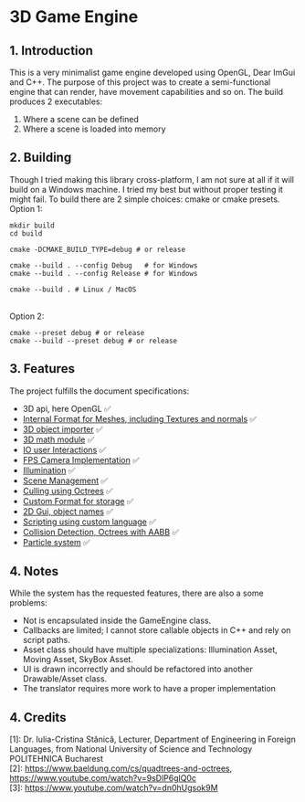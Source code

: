 # 3D Game Engine

## 1. Introduction

This is a very minimalist game engine developed using OpenGL, Dear ImGui and C++.
The purpose of this project was to create a semi-functional engine that can render, have movement capabilities and so on. The build produces 2 executables:
1. Where a scene can be defined
1. Where a scene is loaded into memory

## 2. Building

Though I tried making this library cross-platform, I am not sure at all if it will build on a Windows machine. I tried my best but without proper testing it might fail. To build there are 2 simple choices: cmake or cmake presets.
<br> Option 1:

```
mkdir build
cd build

cmake -DCMAKE_BUILD_TYPE=debug # or release

cmake --build . --config Debug   # for Windows
cmake --build . --config Release # for Windows

cmake --build . # Linux / MacOS
```

<br> Option 2:
```
cmake --preset debug # or release
cmake --build --preset debug # or release

```

## 3. Features

The project fulfills the document specifications:

- 3D api, here OpenGL ✅
- [Internal Format for Meshes, including Textures and normals](include/GameEngine/mesh.hpp) ✅
- [3D object importer](include/GameEngine/meshLoaderObj.hpp) ✅
- [3D math module](include/GameEngine/math.hpp) ✅
- [IO user Interactions](include/GameEngine/main.hpp) ✅
- [FPS Camera Implementation](include/GameEngine/camera.hpp) ✅
- [Illumination](include/GameEngine/shader.hpp) ✅
- [Scene Management](include/GameEngine/SceneNode.hpp) ✅
- [Culling using Octrees](include/GameEngine/OctreeNode.hpp) ✅
- [Custom Format for storage](include/GameEngine/Codes.hpp) ✅
- [2D Gui, object names](include/GameEngine/UI.hpp) ✅
- [Scripting using custom language](include/GameEngine/ScriptInstance.hpp) ✅
- [Collision Detection, Octrees with AABB](include/GameEngine/CollisionObjects.hpp) ✅
- [Particle system](include/GameEngine/Particle.hpp) ✅

## 4. Notes

While the system has the requested features, there are also a some problems:
- Not  is encapsulated inside the GameEngine class.
- Callbacks are limited; I cannot store callable objects in C++ and rely on script paths.
- Asset class should have multiple specializations: Illumination Asset, Moving Asset, SkyBox Asset.
- UI is drawn incorrectly and should be refactored into another Drawable/Asset class.
- The translator requires more work to have a proper implementation

## 4. Credits
[1]: Dr. Iulia-Cristina Stănică, Lecturer, Department of Engineering in Foreign Languages, from National University of Science and Technology POLITEHNICA Bucharest  
[2]: https://www.baeldung.com/cs/quadtrees-and-octrees, https://www.youtube.com/watch?v=9sDlP6glQ0c  
[3]: https://www.youtube.com/watch?v=dn0hUgsok9M